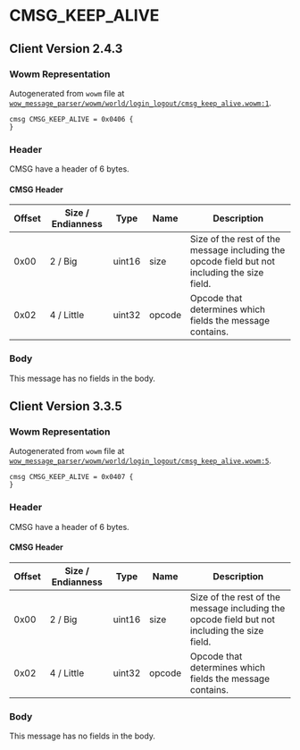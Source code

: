 # CMSG_KEEP_ALIVE

## Client Version 2.4.3

### Wowm Representation

Autogenerated from `wowm` file at [`wow_message_parser/wowm/world/login_logout/cmsg_keep_alive.wowm:1`](https://github.com/gtker/wow_messages/tree/main/wow_message_parser/wowm/world/login_logout/cmsg_keep_alive.wowm#L1).
```rust,ignore
cmsg CMSG_KEEP_ALIVE = 0x0406 {
}
```
### Header

CMSG have a header of 6 bytes.

#### CMSG Header

| Offset | Size / Endianness | Type   | Name   | Description |
| ------ | ----------------- | ------ | ------ | ----------- |
| 0x00   | 2 / Big           | uint16 | size   | Size of the rest of the message including the opcode field but not including the size field.|
| 0x02   | 4 / Little        | uint32 | opcode | Opcode that determines which fields the message contains.|

### Body

This message has no fields in the body.

## Client Version 3.3.5

### Wowm Representation

Autogenerated from `wowm` file at [`wow_message_parser/wowm/world/login_logout/cmsg_keep_alive.wowm:5`](https://github.com/gtker/wow_messages/tree/main/wow_message_parser/wowm/world/login_logout/cmsg_keep_alive.wowm#L5).
```rust,ignore
cmsg CMSG_KEEP_ALIVE = 0x0407 {
}
```
### Header

CMSG have a header of 6 bytes.

#### CMSG Header

| Offset | Size / Endianness | Type   | Name   | Description |
| ------ | ----------------- | ------ | ------ | ----------- |
| 0x00   | 2 / Big           | uint16 | size   | Size of the rest of the message including the opcode field but not including the size field.|
| 0x02   | 4 / Little        | uint32 | opcode | Opcode that determines which fields the message contains.|

### Body

This message has no fields in the body.

